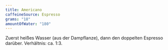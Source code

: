 ```yaml
---
title: Americano
caffeineSource: Espresso
grams: "18"
amountOfWater: "180"
---
```


Zuerst heißes Wasser (aus der Dampflanze), dann den doppelten Espresso darüber.
Verhältnis: ca. 1:3.
